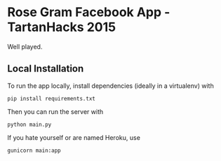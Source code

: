 Rose Gram Facebook App - TartanHacks 2015
=========================================
Well played.

Local Installation
------------------

To run the app locally, install dependencies (ideally in a virtualenv) with

`pip install requirements.txt`

Then you can run the server with

`python main.py`

If you hate yourself or are named Heroku, use

`gunicorn main:app`
